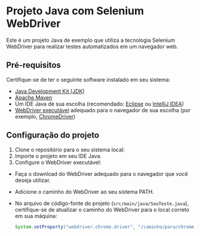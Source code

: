 # Projeto Java com Selenium WebDriver

Este é um projeto Java de exemplo que utiliza a tecnologia Selenium WebDriver para realizar testes automatizados em um navegador web.

## Pré-requisitos

Certifique-se de ter o seguinte software instalado em seu sistema:

- [Java Development Kit (JDK)](https://www.oracle.com/java/technologies/javase-jdk11-downloads.html)
- [Apache Maven](https://maven.apache.org/download.cgi)
- Um IDE Java de sua escolha (recomendado: [Eclipse](https://www.eclipse.org/downloads/) ou [IntelliJ IDEA](https://www.jetbrains.com/idea/download/))
- [WebDriver executável](https://www.selenium.dev/documentation/en/webdriver/driver_requirements/) adequado para o navegador de sua escolha (por exemplo, [ChromeDriver](https://sites.google.com/a/chromium.org/chromedriver/))

## Configuração do projeto

1. Clone o repositório para o seu sistema local:
2. Importe o projeto em seu IDE Java.
3. Configure o WebDriver executável:
- Faça o download do WebDriver adequado para o navegador que você deseja utilizar.
- Adicione o caminho do WebDriver ao seu sistema PATH.
- No arquivo de código-fonte do projeto (`src/main/java/SeuTeste.java`), certifique-se de atualizar o caminho do WebDriver para o local correto em sua máquina:

  ```java
  System.setProperty("webdriver.chrome.driver", "/caminho/para/chromedriver");
  ```

